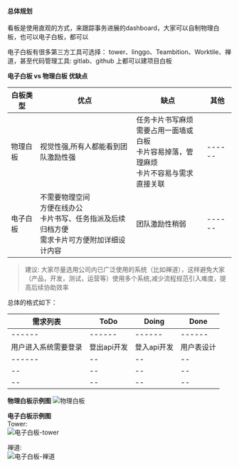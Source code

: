 #### 总体规划
看板是使用直观的方式，来跟踪事务进展的dashboard，大家可以自制物理白板，也可以电子白板，都可以      

电子白板有很多第三方工具可选择： tower、linggo、Teambition、Worktile、禅道，甚至代码管理工具: gitlab、github 上都可以建项目白板  

**电子白板 vs 物理白板 优缺点**   

|白板类型|优点|缺点|其他|  
| ------ | ------ | ------ | ------ |
| 物理白板 | 视觉性强,所有人都能看到团队激励性强<br/> | 任务卡片书写麻烦<br/>需要占用一面墙或白板<br/>卡片容易掉落，管理麻烦<br/>卡片不容易与需求直接关联| ------ |
| 电子白板 | 不需要物理空间<br/>方便在线办公<br/>卡片书写、任务指派及后续归档方便<br/>需求卡片可方便附加详细设计内容 | 团队激励性稍弱 | ------ |

  
> 建议: 大家尽量选用公司内已广泛使用的系统（比如禅道），这样避免大家（产品，开发，测试，运营等）使用多个系统,减少流程规范引入难度，提高后续协助效率  


总体的格式如下：  

|需求列表|ToDo|Doing|Done|  
| ------ | ------ | ------ | ------ |
| ------ | ------ | ------ | ------ |
|用户进入系统需要登录|登出api开发|登入api开发|用户表设计 | 
| ------ |--|--| --| 
|--|--|--| --| 
|--|--|--| --| 

**物理白板示例图**
![物理白板](http://shubei-blog.oss-cn-beijing.aliyuncs.com/pasteimageintomarkdown/2020-02-18/57126970654834.png?Expires=4735613613&OSSAccessKeyId=LTAI4Fv8o4J1qrtFrYcJsmA2&Signature=ampX%2BXuhC7aeaoYVZSf%2FNZtlWO4%3D)

**电子白板示例图**  
Tower:  
![电子白板-tower](http://shubei-blog.oss-cn-beijing.aliyuncs.com/pasteimageintomarkdown/2020-03-21/654847495529200.png?Expires=4738354539&OSSAccessKeyId=LTAI4Fv8o4J1qrtFrYcJsmA2&Signature=ekVVtBiEo3fiL03V1zsZn2tnn64%3D)

禅道:  
![电子白板-禅道](http://shubei-blog.oss-cn-beijing.aliyuncs.com/pasteimageintomarkdown/2020-03-21/655428357529300.png?Expires=4738355119&OSSAccessKeyId=LTAI4Fv8o4J1qrtFrYcJsmA2&Signature=ZGjqg3rpOMBp%2FgULQg97TXeQ5cs%3D)

